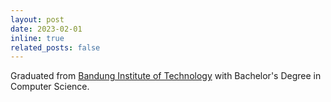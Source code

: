 ```yaml
---
layout: post
date: 2023-02-01
inline: true
related_posts: false
---
```


Graduated from [Bandung Institute of Technology](https://www.itb.ac.id/) with Bachelor's Degree in Computer Science.
